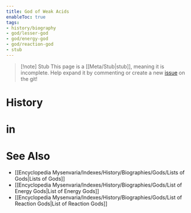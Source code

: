 ```yaml
---
title: God of Weak Acids
enableToc: true
tags:
- history/biography
- god/lesser-god
- god/energy-god
- god/reaction-god
- stub
---
```


> [!note] Stub
> This page is a [[Meta/Stub|stub]], meaning it is incomplete. Help expand it by commenting or create a new [issue](https://github.com/RagtimeGal/quartz--encyclopedia-mysenvaria/issues/new/choose) on the git!


# History

# [](Meta/Stubs.md)in

# See Also
- [[Encyclopedia Mysenvaria/Indexes/History/Biographies/Gods/Lists of Gods|Lists of Gods]]
- [[Encyclopedia Mysenvaria/Indexes/History/Biographies/Gods/List of Energy Gods|List of Energy Gods]]
- [[Encyclopedia Mysenvaria/Indexes/History/Biographies/Gods/List of Reaction Gods|List of Reaction Gods]]